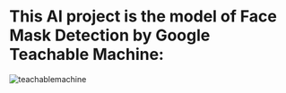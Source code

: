 # This AI project is the model of Face Mask Detection by Google Teachable Machine:
 
![teachablemachine](https://user-images.githubusercontent.com/114143258/204103492-4163d4ef-79f7-4921-9cc7-ab4c785aee53.gif)
